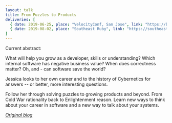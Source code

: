 ```yaml
---
layout: talk
title: From Puzzles to Products
deliveries: [
  { date: 2019-06-25, place: "VelocityConf, San Jose", link: "https://blog.atomist.com/from-puzzles-to-products" },
  { date: 2019-08-02, place: "Southeast Ruby", link: "https://southeastruby.com"}
]
---
```


Current abstract:

What will help you grow as a developer, skills or understanding?
Which internal software has negative business value?
When does correctness matter?
Oh, and - can software save the world?

Jessica looks to her own career and to the history of Cybernetics for answers -- or better, more interesting questions.

Follow her through solving puzzles to growing products and beyond. From Cold War rationality back to Enlightenment reason.
Learn new ways to think about your career in software and a new way to talk about your systems.


[*Original blog*](https://blog.atomist.com/from-puzzles-to-products)
